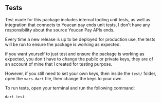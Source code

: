 ## Tests

Test made for this package includes internal tooling unit tests, as well as integration that connects to Youcan pay ends unit tests, I don't have any responsibility about the source Youcan Pay APIs ends.

Every time a new release is up to be deployed for production use, the tests will be run to ensure the package is working as expected.

if you want yourself to just test and ensure the package is working as expected, you don't have to change the public or private keys, they are of an account of mine that I created for testing purpose.

However, if you still need to set your own keys, then inside the `test/` folder, open the `vars.dart` file, then change the keys to your own.

To run tests, open your terminal and run the following command:

```bash
dart test
```
